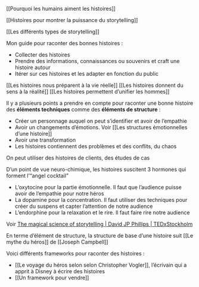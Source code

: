 [[Pourquoi les humains aiment les histoires]]

[[Histoires pour montrer la puissance du storytelling]]

[[Les différents types de storytelling]]

Mon guide pour raconter des bonnes histoires :
- Collecter des histoires
- Prendre des informations, connaissances ou souvenirs et craft une histoire autour
- Itérer sur ces histoires et les adapter en fonction du public

[[Les histoires nous préparent à la vie réelle]]
[[Les histoires donnent du sens à la réalité]]
[[Les histoires permettent d’unifier les hommes]]


Il y a plusieurs points a prendre en compte pour raconter une bonne histoire des **éléments techniques** comme des **éléments de structure** :
- Créer un personnage auquel on peut s’identifier et avoir de l’empathie
- Avoir un changements d’émotions. Voir [[Les structures émotionnelles d’une histoire]]
- Avoir une transformation
- Les histoires contiennent des problèmes et des conflits, du chaos

On peut utiliser des histoires de clients, des études de cas

D’un point de vue neuro-chimique, les histoires suscitent 3 hormones qui forment l’“angel cocktail”
- L’oxytocine pour la partie émotionnelle. Il faut que l’audience puisse avoir de l’empathie pour notre héros
- La dopamine pour la concentration. Il faut utiliser des techniques pour créer du suspens et capter l’attention de notre audience
- L’endorphine pour la relaxation et le rire. Il faut faire rire notre audience

Voir [The magical science of storytelling | David JP Phillips | TEDxStockholm](https://www.youtube.com/watch?v=Nj-hdQMa3uA)

En terme d’élément de structure, la structure de base d’une histoire suit [[Le mythe du héros]] de [[Joseph Campbell]]

Voici différents frameworks pour raconter des histoires :

- [[Le voyage du héros selon selon Christopher Vogler]], l’écrivain qui a apprit à Disney à écrire des histoires
- [[Un framework pour vendre]]

